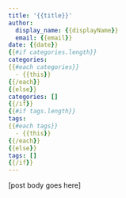 ```yaml
---
title: '{{title}}'
author:
  display_name: {{displayName}}
  email: {{email}}
date: {{date}}
{{#if categories.length}}
categories:
{{#each categories}}
  - {{this}}
{{/each}}
{{else}}
categories: []
{{/if}}
{{#if tags.length}}
tags:
{{#each tags}}
  - {{this}}
{{/each}}
{{else}}
tags: []
{{/if}}
---
```


[post body goes here]
